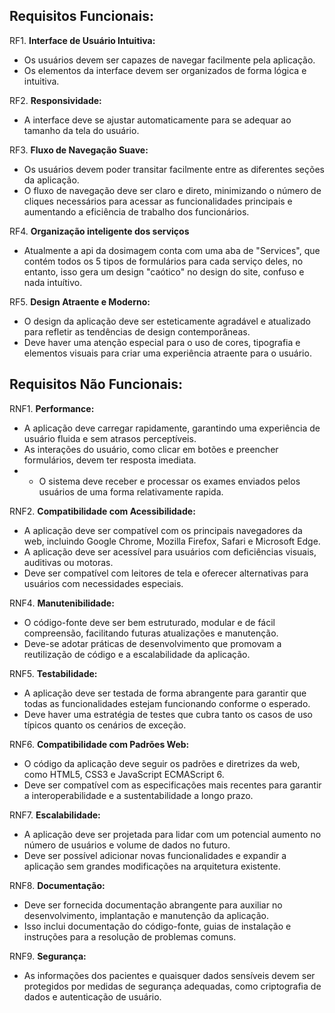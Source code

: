 ## Requisitos Funcionais:

RF1. **Interface de Usuário Intuitiva:**
   - Os usuários devem ser capazes de navegar facilmente pela aplicação.
   - Os elementos da interface devem ser organizados de forma lógica e intuitiva.

RF2. **Responsividade:**
   - A interface deve se ajustar automaticamente para se adequar ao tamanho da tela do usuário.

RF3. **Fluxo de Navegação Suave:**
   - Os usuários devem poder transitar facilmente entre as diferentes seções da aplicação.
   - O fluxo de navegação deve ser claro e direto, minimizando o número de cliques necessários para acessar as funcionalidades principais e aumentando a eficiência de trabalho dos funcionários.

RF4. **Organização inteligente dos serviços**
   - Atualmente a api da dosimagem conta com uma aba de "Services", que contém todos os 5 tipos de formulários para cada serviço deles,
      no entanto, isso gera um design "caótico" no design do site, confuso e nada intuítivo.

RF5. **Design Atraente e Moderno:**
   - O design da aplicação deve ser esteticamente agradável e atualizado para refletir as tendências de design contemporâneas.
   - Deve haver uma atenção especial para o uso de cores, tipografia e elementos visuais para criar uma experiência atraente para o usuário.
     
## Requisitos Não Funcionais:

RNF1. **Performance:**
   - A aplicação deve carregar rapidamente, garantindo uma experiência de usuário fluida e sem atrasos perceptíveis.
   - As interações do usuário, como clicar em botões e preencher formulários, devem ter resposta imediata.
   - - O sistema deve receber e processar os exames enviados pelos usuários de uma forma relativamente rapida.

RNF2. **Compatibilidade com Acessibilidade:**
   - A aplicação deve ser compatível com os principais navegadores da web, incluindo Google Chrome, Mozilla Firefox, Safari e Microsoft Edge.
   - A aplicação deve ser acessível para usuários com deficiências visuais, auditivas ou motoras.
   - Deve ser compatível com leitores de tela e oferecer alternativas para usuários com necessidades especiais.

RNF4. **Manutenibilidade:**
   - O código-fonte deve ser bem estruturado, modular e de fácil compreensão, facilitando futuras atualizações e manutenção.
   - Deve-se adotar práticas de desenvolvimento que promovam a reutilização de código e a escalabilidade da aplicação.

RNF5. **Testabilidade:**
   - A aplicação deve ser testada de forma abrangente para garantir que todas as funcionalidades estejam funcionando conforme o esperado.
   - Deve haver uma estratégia de testes que cubra tanto os casos de uso típicos quanto os cenários de exceção.

RNF6. **Compatibilidade com Padrões Web:**
   - O código da aplicação deve seguir os padrões e diretrizes da web, como HTML5, CSS3 e JavaScript ECMAScript 6.
   - Deve ser compatível com as especificações mais recentes para garantir a interoperabilidade e a sustentabilidade a longo prazo.

RNF7. **Escalabilidade:**
   - A aplicação deve ser projetada para lidar com um potencial aumento no número de usuários e volume de dados no futuro.
   - Deve ser possível adicionar novas funcionalidades e expandir a aplicação sem grandes modificações na arquitetura existente.

RNF8. **Documentação:**
   - Deve ser fornecida documentação abrangente para auxiliar no desenvolvimento, implantação e manutenção da aplicação.
   - Isso inclui documentação do código-fonte, guias de instalação e instruções para a resolução de problemas comuns.
  
RNF9. **Segurança:**
   - As informações dos pacientes e quaisquer dados sensíveis devem ser protegidos por medidas de segurança adequadas, como criptografia de dados e autenticação de usuário.

